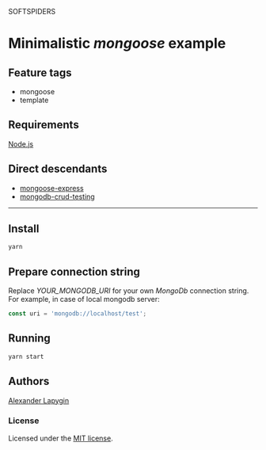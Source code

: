 SOFTSPIDERS

# Minimalistic *mongoose* example


## Feature tags

- mongoose
- template

## Requirements

[Node.js](https://nodejs.org/en/download/package-manager/)

## Direct descendants

* [mongoose-express](https://github.com/softspider/mongoose-express)
* [mongodb-crud-testing](https://github.com/softspider/mongodb-crud-testing)

---

## Install

```sh
yarn
```

## Prepare connection string

Replace *YOUR_MONGODB_URI* for your own *MongoDb* connection string. For example, in case of local mongodb server:

```javascript
const uri = 'mongodb://localhost/test';
```

## Running

```sh
yarn start
```

## Authors

[Alexander Lapygin](https://github.com/AlexanderLapygin)

### License

Licensed under the [MIT license](./LICENSE).
